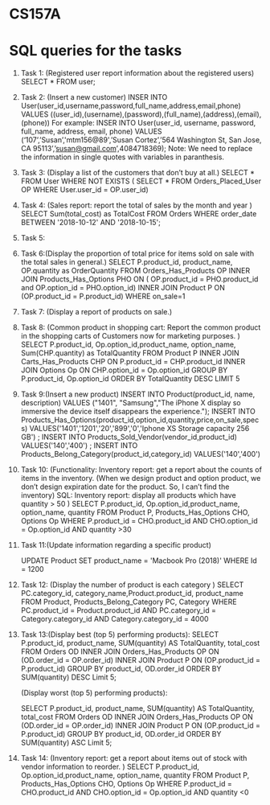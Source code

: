 # CS157A
# SQL queries for the tasks
1. Task 1: (Registered user report information about the registered users)
           SELECT * FROM user;
           
2. Task 2: (Insert a new customer)
	   INSER INTO User(user_id,username,password,full_name,address,email,phone)
	   VALUES ((user_id),(username),(password),(full_name),(address),(email),(phone))
For example:
           INSER INTO User(user_id, username, password, full_name, address, email, phone)
           VALUES (‘107’,’Susan’,'mtm156@89',’Susan Cortez’,’564 Washington St, San Jose, CA 95113’,’susan@gmail.com’,4084718369);
  Note: We need to replace the information in single quotes with variables in paranthesis.

3. Task 3: (Display a list of the customers that don’t buy at all.)
	   SELECT * 
	   FROM User
	   WHERE NOT EXISTS ( SELECT * 
			      FROM Orders_Placed_User OP
                              WHERE User.user_id = OP.user_id)
                                        
                                        

4. Task 4: (Sales report: report the total of sales by the month and year )
        SELECT Sum(total_cost) as TotalCost
	FROM Orders
	WHERE order_date BETWEEN '2018-10-12' AND '2018-10-15';
	
5. Task 5:

6. Task 6:(Display the proportion of total price for items sold on sale with the total sales in general.)
	SELECT P.product_id, product_name, OP.quantity as OrderQuantity
	FROM Orders_Has_Products OP
            INNER JOIN Products_Has_Options PHO ON ( OP.product_id = PHO.product_id and OP.option_id = PHO.option_id)
            INNER JOIN Product P ON (OP.product_id = P.product_id)
	WHERE on_sale=1


                                
7. Task 7: (Display a report of products on sale.)
	 
	   
8. Task 8: (Common product in shopping cart: Report the common product in the shopping carts of Customers now for marketing purposes. )
          SELECT P.product_id, Op.option_id,product_name, option_name, Sum(CHP.quantity) as TotalQuantity
          FROM Product P
	       INNER JOIN Carts_Has_Products CHP ON P.product_id = CHP.product_id
               INNER JOIN Options Op ON CHP.option_id = Op.option_id
          GROUP BY P.product_id, Op.option_id
	  ORDER BY TotalQuantity DESC 
     	 LIMIT 5 
          
9. Task 9:(Insert a new product)
        INSERT INTO Product(product_id, name, description) 
		VALUES ("1401", "Samsung","The iPhone X display so immersive the device itself disappears the experience.");
	INSERT INTO Products_Has_Options(product_id,option_id,quantity,price,on_sale,specs) 
		VALUES('1401','1201','20','899','0','Iphone XS Storage capacity 256 GB') ;
	INSERT INTO Products_Sold_Vendor(vendor_id,product_id) 
		VALUES('140','400') ;
	INSERT INTO Products_Belong_Category(product_id,category_id)
		VALUES('140','400')
	   

10. Task 10: (Functionality: Inventory report: get a report about the counts of items in the inventory.
(When we design product and option product, we don’t design expiration date for the product. So, I can’t find the inventory)
SQL: Inventory report: display all products which have quantity > 50 )
          SELECT P.product_id, Op.option_id,product_name, option_name, quantity
          FROM Product P,
	             Products_Has_Options CHO,
	             Options Op 
          WHERE P.product_id = CHO.product_id AND CHO.option_id = Op.option_id AND quantity >30
	  
11. Task 11:(Update information regarding a specific product)

	UPDATE Product
   	SET product_name = 'Macbook Pro (2018)'
	WHERE Id = 1200
	
	
12. Task 12: (Display the number of product is each category )
	SELECT PC.category_id, category_name,Product.product_id, product_name
	FROM Product, Products_Belong_Category PC, Category
	WHERE PC.product_id = Product.product_id AND PC.category_id = Category.category_id AND Category.category_id = 4000
	
13. Task 13:(Display best (top 5) performing products):
	SELECT P.product_id, product_name, SUM(quantity) AS TotalQuantity, total_cost
	FROM Orders OD
		INNER JOIN Orders_Has_Products OP ON (OD.order_id = OP.order_id)
            	INNER JOIN Product P ON (OP.product_id = P.product_id)
	GROUP BY product_id, OD.order_id
	ORDER BY SUM(quantity) DESC
	Limit 5;
	
	(Display worst (top 5) performing products):
	
	SELECT P.product_id, product_name, SUM(quantity) AS TotalQuantity, total_cost
	FROM Orders OD
		INNER JOIN Orders_Has_Products OP ON (OD.order_id = OP.order_id)
            	INNER JOIN Product P ON (OP.product_id = P.product_id)
	GROUP BY product_id, OD.order_id
	ORDER BY SUM(quantity) ASC
	Limit 5;

14. Task 14: (Inventory report: get a report about items out of stock with vendor information to reorder. )
          SELECT P.product_id, Op.option_id,product_name, option_name, quantity
          FROM Product P,
	             Products_Has_Options CHO,
               Options Op 
          WHERE P.product_id = CHO.product_id AND CHO.option_id = Op.option_id AND quantity <0







